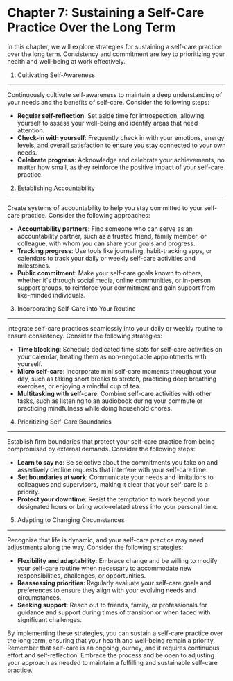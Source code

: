Chapter 7: Sustaining a Self-Care Practice Over the Long Term
=============================================================

In this chapter, we will explore strategies for sustaining a self-care practice over the long term. Consistency and commitment are key to prioritizing your health and well-being at work effectively.

1. Cultivating Self-Awareness
-----------------------------

Continuously cultivate self-awareness to maintain a deep understanding of your needs and the benefits of self-care. Consider the following steps:

* **Regular self-reflection**: Set aside time for introspection, allowing yourself to assess your well-being and identify areas that need attention.
* **Check-in with yourself**: Frequently check in with your emotions, energy levels, and overall satisfaction to ensure you stay connected to your own needs.
* **Celebrate progress**: Acknowledge and celebrate your achievements, no matter how small, as they reinforce the positive impact of your self-care practice.

2. Establishing Accountability
------------------------------

Create systems of accountability to help you stay committed to your self-care practice. Consider the following approaches:

* **Accountability partners**: Find someone who can serve as an accountability partner, such as a trusted friend, family member, or colleague, with whom you can share your goals and progress.
* **Tracking progress**: Use tools like journaling, habit-tracking apps, or calendars to track your daily or weekly self-care activities and milestones.
* **Public commitment**: Make your self-care goals known to others, whether it's through social media, online communities, or in-person support groups, to reinforce your commitment and gain support from like-minded individuals.

3. Incorporating Self-Care into Your Routine
--------------------------------------------

Integrate self-care practices seamlessly into your daily or weekly routine to ensure consistency. Consider the following strategies:

* **Time blocking**: Schedule dedicated time slots for self-care activities on your calendar, treating them as non-negotiable appointments with yourself.
* **Micro self-care**: Incorporate mini self-care moments throughout your day, such as taking short breaks to stretch, practicing deep breathing exercises, or enjoying a mindful cup of tea.
* **Multitasking with self-care**: Combine self-care activities with other tasks, such as listening to an audiobook during your commute or practicing mindfulness while doing household chores.

4. Prioritizing Self-Care Boundaries
------------------------------------

Establish firm boundaries that protect your self-care practice from being compromised by external demands. Consider the following steps:

* **Learn to say no**: Be selective about the commitments you take on and assertively decline requests that interfere with your self-care time.
* **Set boundaries at work**: Communicate your needs and limitations to colleagues and supervisors, making it clear that your self-care is a priority.
* **Protect your downtime**: Resist the temptation to work beyond your designated hours or bring work-related stress into your personal time.

5. Adapting to Changing Circumstances
-------------------------------------

Recognize that life is dynamic, and your self-care practice may need adjustments along the way. Consider the following strategies:

* **Flexibility and adaptability**: Embrace change and be willing to modify your self-care routine when necessary to accommodate new responsibilities, challenges, or opportunities.
* **Reassessing priorities**: Regularly evaluate your self-care goals and preferences to ensure they align with your evolving needs and circumstances.
* **Seeking support**: Reach out to friends, family, or professionals for guidance and support during times of transition or when faced with significant challenges.

By implementing these strategies, you can sustain a self-care practice over the long term, ensuring that your health and well-being remain a priority. Remember that self-care is an ongoing journey, and it requires continuous effort and self-reflection. Embrace the process and be open to adjusting your approach as needed to maintain a fulfilling and sustainable self-care practice.
